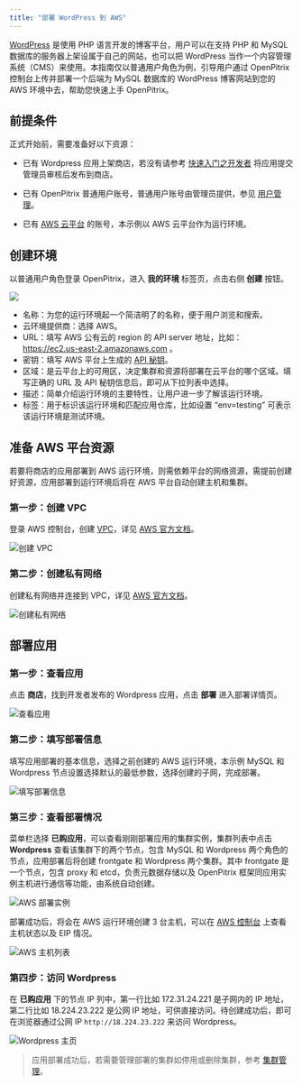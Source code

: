 ```yaml
---
title: "部署 WordPress 到 AWS"
---
```


[WordPress](https://wordpress.org/) 是使用 PHP 语言开发的博客平台，用户可以在支持 PHP 和 MySQL 数据库的服务器上架设属于自己的网站，也可以把 WordPress 当作一个内容管理系统（CMS）来使用。本指南仅以普通用户角色为例，引导用户通过 OpenPitrix 控制台上传并部署一个后端为 MySQL 数据库的 WordPress 博客网站到您的 AWS 环境中去，帮助您快速上手 OpenPitrix。

## 前提条件

正式开始前，需要准备好以下资源：

 - 已有 Wordpress 应用上架商店，若没有请参考 [快速入门之开发者](../getting-start/developer-quick-start) 将应用提交管理员审核后发布到商店。
 
 - 已有 OpenPitrix 普通用户账号，普通用户账号由管理员提供，参见 [用户管理](../user-guide/user-management/#创建用户)。
 
 - 已有 [AWS 云平台](https://console.qingcloud.com/) 的账号，本示例以 AWS 云平台作为运行环境。


## 创建环境

以普通用户角色登录 OpenPitrix，进入 **我的环境** 标签页，点击右侧 **创建** 按钮。

![](/create-runtime-aws.png)

- 名称：为您的运行环境起一个简洁明了的名称，便于用户浏览和搜索。
- 云环境提供商：选择 AWS。
- URL：填写 AWS 公有云的 region 的 API server 地址，比如：https://ec2.us-east-2.amazonaws.com 。
- 密钥：填写 AWS 平台上生成的 [API 秘钥](https://console.aws.amazon.com/iam/home?region=us-east-2#security_credential)。
- 区域：是云平台上的可用区，决定集群和资源将部署在云平台的哪个区域。填写正确的 URL 及 API 秘钥信息后，即可从下拉列表中选择。 
- 描述：简单介绍运行环境的主要特性，让用户进一步了解该运行环境。
- 标签：用于标识该运行环境和匹配应用仓库，比如设置 “env=testing” 可表示该运行环境是测试环境。

## 准备 AWS 平台资源

若要将商店的应用部署到 AWS 运行环境，则需依赖平台的网络资源，需提前创建好资源，应用部署到运行环境后将在  AWS 平台自动创建主机和集群。

### 第一步：创建 VPC
登录 AWS 控制台，创建 [VPC](https://us-east-2.console.aws.amazon.com/vpc/home?region=us-east-2#vpcs)，详见 [AWS 官方文档](https://docs.aws.amazon.com/zh_cn/vpc/latest/userguide/VPC_Subnets.html)。



![创建 VPC](/AWS-create-vpc.png)

### 第二步：创建私有网络
创建私有网络并连接到 VPC，详见 [AWS 官方文档](https://docs.aws.amazon.com/zh_cn/vpc/latest/userguide/working-with-vpcs.html)。

![创建私有网络](/AWS-create-subnet.png)

## 部署应用

### 第一步：查看应用

点击 **商店**，找到开发者发布的 Wordpress 应用，点击 **部署** 进入部署详情页。

![查看应用](/view-wordpress.png)

### 第二步：填写部署信息

填写应用部署的基本信息，选择之前创建的 AWS 运行环境，本示例 MySQL 和 Wordpress 节点设置选择默认的最低参数，选择创建的子网，完成部署。

![填写部署信息](/deploy-cluster-to-AWS.png)

### 第三步：查看部署情况

菜单栏选择 **已购应用**，可以查看刚刚部署应用的集群实例，集群列表中点击 **Wordpress** 查看该集群下的两个节点，包含 MySQL 和 Wordpress 两个角色的节点，应用部署后将创建 frontgate 和 Wordpress 两个集群。其中 frontgate 是一个节点，包含 proxy 和 etcd，负责元数据存储以及 OpenPitrix 框架同应用实例主机进行通信等功能，由系统自动创建。

![AWS 部署实例](/cluster-detail-aws.png)

部署成功后，将会在 AWS 运行环境创建 3 台主机，可以在 [AWS 控制台](https://us-east-2.console.aws.amazon.com/ec2/v2/home?region=us-east-2#Instances:sort=launchTime) 上查看主机状态以及 EIP 情况。

![AWS 主机列表](/AWS-node-details.png)


### 第四步：访问 Wordpress

在 **已购应用** 下的节点 IP 列中，第一行比如 172.31.24.221 是子网内的 IP 地址，第二行比如 18.224.23.222 是公网 IP 地址，可供直接访问。待创建成功后，即可在浏览器通过公网 IP  `http://18.224.23.222` 来访问 Wordpress。

![Wordpress 主页](/wordpress-aws.png)

> 应用部署成功后，若需要管理部署的集群如停用或删除集群，参考 [集群管理](../cluster-management)。
